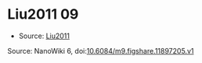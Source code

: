 <a name="material" />

# Liu2011 09
<script type="application/ld+json">
  {
    "@context": "https://schema.org/",
    "@type": "ChemicalSubstance",
    "@id": "https://egonw.github.io/nanowiki/nanowiki83.html#material",
    "http://purl.org/dc/terms/conformsTo":
      {
        "@type": "CreativeWork",
        "@id": "https://bioschemas.org/profiles/ChemicalSubstance/0.4-RELEASE/"
      },
    "identfier": "83",
    "name": "Liu2011 09",
    "url": "https://egonw.github.io/nanowiki/nanowiki83.html#material",
    "sameAs": "http://127.0.0.1/mediawiki/index.php/Special:URIResolver/Liu2011_09"
  }
</script>


* Source: [Liu2011](Liu2011.md)


Source: NanoWiki 6, doi:[10.6084/m9.figshare.11897205.v1](https://doi.org/10.6084/m9.figshare.11897205.v1)

